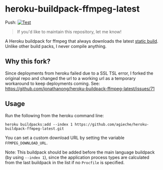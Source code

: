 # heroku-buildpack-ffmpeg-latest

Push: [![Test](https://github.com/jonathanong/heroku-buildpack-ffmpeg-latest/workflows/Test/badge.svg?branch=master&event=push)](https://github.com/jonathanong/heroku-buildpack-ffmpeg-latest/actions?query=workflow%3ATest+event%3Apush+branch%3Amaster)  

> If you'd like to maintain this repository, let me know!

A Heroku buildpack for ffmpeg that always downloads the latest [static build](http://johnvansickle.com/ffmpeg/).
Unlike other build packs, I never compile anything.

## Why this fork?

Since deployments from heroku failed due to a SSL TSL error, I forked the original repo and changed the url to a working url as a temporary workaround to keep deployments coming.
See: https://github.com/jonathanong/heroku-buildpack-ffmpeg-latest/issues/71

## Usage

Run the following from the heroku command line:

```
heroku buildpacks:add --index 1 https://github.com/agieche/heroku-buildpack-ffmpeg-latest.git
```

You can set a custom download URL by setting the variable `FFMPEG_DOWNLOAD_URL`.

Note: This buildpack should be added before the main language buildpack (by using `--index 1`),
since the application process types are calculated from the last buildpack in the list if no
`Procfile` is specified.

